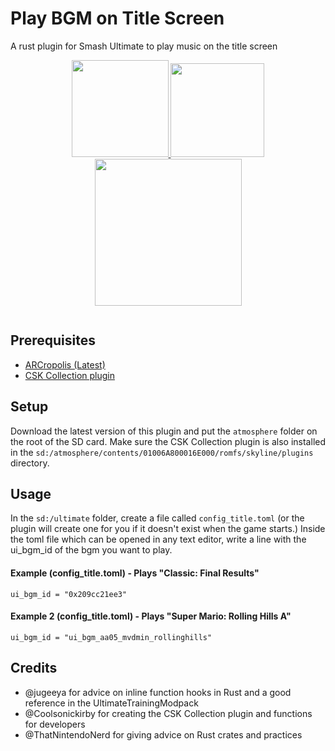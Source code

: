 # Play BGM on Title Screen
A rust plugin for Smash Ultimate to play music on the title screen

<p align="center">
    <a href="https://www.paypal.me/Struggleton/">
        <img src="https://cdn.rawgit.com/twolfson/paypal-github-button/1.0.0/dist/button.svg" width="155" alt="">
    </a>
    <a href="https://www.patreon.com/Struggleton">
        <img src="https://c5.patreon.com/external/logo/become_a_patron_button@2x.png" width="150" alt="">
    </a>
 <a href="https://ko-fi.com/Struggleton">
        <img src="https://uploads-ssl.webflow.com/5c14e387dab576fe667689cf/61e11d430afb112ea33c3aa5_Button-1-p-500.png" width="235" alt="">
    </a>
</p>

<p align="center">
    <a href="https://somsubhra.github.io/github-release-stats/?username=Struggleton&repository=TitleScreenBGM">
        <img src="https://img.shields.io/github/downloads/Struggleton/TitleScreenBGM/total" alt="">
    </a>
</p>


## Prerequisites
- [ARCropolis (Latest)](https://github.com/Raytwo/ARCropolis/releases/latest "ARCropolis (Latest)")
- [CSK Collection plugin](https://gamebanana.com/mods/499008 "The CSK Collection API")

## Setup
Download the latest version of this plugin and put the `atmosphere` folder on the root of the SD card. Make sure the CSK Collection plugin is also installed in the `sd:/atmosphere/contents/01006A800016E000/romfs/skyline/plugins` directory. 

## Usage
In the `sd:/ultimate` folder, create a file called `config_title.toml` (or the plugin will create one for you if it doesn't exist when the game starts.) Inside the toml file which can be opened in any text editor, write a line with the ui_bgm_id of the bgm you want to play.

#### Example (config_title.toml) - Plays "Classic: Final Results"
`ui_bgm_id = "0x209cc21ee3"` 

#### Example 2 (config_title.toml) - Plays "Super Mario: Rolling Hills A"
`ui_bgm_id = "ui_bgm_aa05_mvdmin_rollinghills"` 


## Credits
- @jugeeya for advice on inline function hooks in Rust and a good reference in the UltimateTrainingModpack
- @Coolsonickirby for creating the CSK Collection plugin and functions for developers
- @ThatNintendoNerd for giving advice on Rust crates and practices